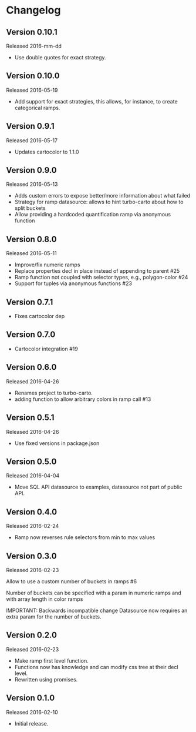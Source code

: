 # Changelog

## Version 0.10.1
Released 2016-mm-dd

- Use double quotes for exact strategy.


## Version 0.10.0
Released 2016-05-19

- Add support for exact strategies, this allows, for instance, to create categorical ramps.


## Version 0.9.1
Released 2016-05-17

- Updates cartocolor to 1.1.0


## Version 0.9.0
Released 2016-05-13

- Adds custom errors to expose better/more information about what failed
- Strategy for ramp datasource: allows to hint turbo-carto about how to split buckets
- Allow providing a hardcoded quantification ramp via anonymous function


## Version 0.8.0
Released 2016-05-11

- Improve/fix numeric ramps
- Replace properties decl in place instead of appending to parent #25
- Ramp function not coupled with selector types, e.g., polygon-color #24
- Support for tuples via anonymous functions #23


## Version 0.7.1

- Fixes cartocolor dep


## Version 0.7.0

- Cartocolor integration #19


## Version 0.6.0
Released 2016-04-26

- Renames project to turbo-carto.
- adding function to allow arbitrary colors in ramp call #13


## Version 0.5.1
Released 2016-04-26

- Use fixed versions in package.json


## Version 0.5.0
Released 2016-04-04

 - Move SQL API datasource to examples, datasource not part of public API.


## Version 0.4.0
Released 2016-02-24

 - Ramp now reverses rule selectors from min to max values


## Version 0.3.0
Released 2016-02-23

Allow to use a custom number of buckets in ramps #6

Number of buckets can be specified with a param in numeric ramps
and with array length in color ramps

IMPORTANT: Backwards incompatible change
Datasource now requires an extra param for the number of buckets.


## Version 0.2.0
Released 2016-02-23

 - Make ramp first level function.
 - Functions now has knowledge and can modify css tree at their decl level.
 - Rewritten using promises.


## Version 0.1.0
Released 2016-02-10

 - Initial release.
